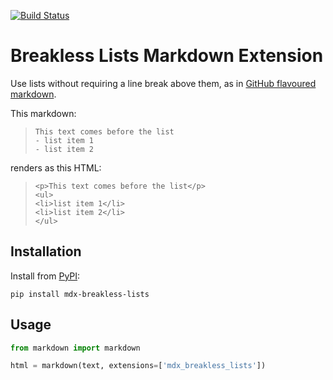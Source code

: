 [![Build Status](https://travis-ci.com/adamb70/mdx-breakless-lists.svg?branch=master)](https://travis-ci.com/adamb70/mdx-breakless-lists)
# Breakless Lists Markdown Extension

Use lists without requiring a line break above them, as in [GitHub flavoured markdown](https://github.github.com/gfm/#example-283).


This markdown:
> ```
> This text comes before the list
> - list item 1
> - list item 2
> ``` 

renders as this HTML:
> ```
> <p>This text comes before the list</p>
> <ul>
> <li>list item 1</li>
> <li>list item 2</li>
> </ul>
> ```

## Installation
Install from [PyPI](https://pypi.org/project/mdx-breakless-lists/):

`pip install mdx-breakless-lists`

## Usage

```python
from markdown import markdown

html = markdown(text, extensions=['mdx_breakless_lists'])
```
